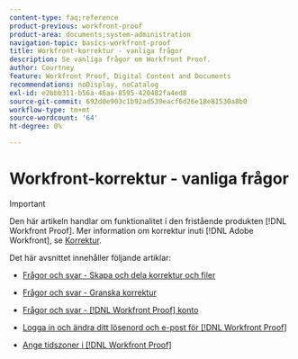 ```yaml
---
content-type: faq;reference
product-previous: workfront-proof
product-area: documents;system-administration
navigation-topic: basics-workfront-proof
title: Workfront-korrektur - vanliga frågor
description: Se vanliga frågor om Workfront Proof.
author: Courtney
feature: Workfront Proof, Digital Content and Documents
recommendations: noDisplay, noCatalog
exl-id: e2bbb311-b56a-46aa-8595-420482fa4ed8
source-git-commit: 692d0e903c1b92ad539eacf6d26e18e81530a8b0
workflow-type: tm+mt
source-wordcount: '64'
ht-degree: 0%

---
```


# Workfront-korrektur - vanliga frågor

>[!IMPORTANT]
>
>Den här artikeln handlar om funktionalitet i den fristående produkten [!DNL Workfront Proof]. Mer information om korrektur inuti [!DNL Adobe Workfront], se [Korrektur](../../../review-and-approve-work/proofing/proofing.md).

Det här avsnittet innehåller följande artiklar:

* [Frågor och svar - Skapa och dela korrektur och filer](../../../workfront-proof/wp-getstarted/faqs/faq-create-share-proofs-files.md)
* [Frågor och svar - Granska korrektur](../../../workfront-proof/wp-getstarted/faqs/faq-review-proofs.md)
* [Frågor och svar - [!DNL Workfront Proof] konto](../../../workfront-proof/wp-getstarted/faqs/faq-wp-account.md)
* [Logga in och ändra ditt lösenord och e-post för [!DNL Workfront Proof]](../../../workfront-proof/wp-getstarted/faqs/log-in-change-password.md)

  <!--
  <li data-mc-conditions="QuicksilverOrClassic.Draft mode"><a href="../../../workfront-proof/wp-getstarted/faqs/open-wp-basic-trial.md" class="MCXref xref" xrefformat="{para}">Opening a Workfront Proof basic trial account</a> </li>
  -->

* [Ange tidszoner i [!DNL Workfront Proof]](../../../workfront-proof/wp-getstarted/faqs/set-timezones-in-wp.md)
